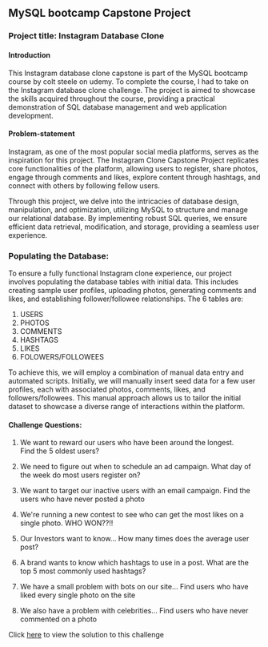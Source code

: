 ## MySQL bootcamp Capstone Project

### Project title: Instagram Database Clone

#### Introduction 

This Instagram database clone capstone is part of the MySQL bootcamp course by colt steele on udemy. To complete the course, I had to take on the Instagram database clone challenge. The project is aimed to showcase the skills acquired throughout the course, providing a practical demonstration of SQL database management and web application development.


#### Problem-statement 

Instagram, as one of the most popular social media platforms, serves as the inspiration for this project. The Instagram Clone Capstone Project replicates core functionalities of the platform, allowing users to register, share photos, engage through comments and likes, explore content through hashtags, and connect with others by following fellow users.

Through this project, we delve into the intricacies of database design, manipulation, and optimization, utilizing MySQL to structure and manage our relational database. By implementing robust SQL queries, we ensure efficient data retrieval, modification, and storage, providing a seamless user experience.


### Populating the Database:

To ensure a fully functional Instagram clone experience, our project involves populating the database tables with initial data. This includes creating sample user profiles, uploading photos, generating comments and likes, and establishing follower/followee relationships. The 6 tables are:

1. USERS
2. PHOTOS
3. COMMENTS
4. HASHTAGS
5. LIKES
6. FOLOWERS/FOLLOWEES

To achieve this, we will employ a combination of manual data entry and automated scripts. Initially, we will manually insert seed data for a few user profiles, each with associated photos, comments, likes, and followers/followees. This manual approach allows us to tailor the initial dataset to showcase a diverse range of interactions within the platform.


#### Challenge Questions:

1. We want to reward our users who have been around the longest.  
Find the 5 oldest users?

2.  We need to figure out when to schedule an ad campaign. 
What day of the week do most users register on?

3. We want to target our inactive users with an email campaign. 
Find the users who have never posted a photo

4. We're running a new contest to see who can get the most likes on a single photo.
WHO WON??!!

5.  Our Investors want to know... 
How many times does the average user post?

6.  A brand wants to know which hashtags to use in a post. 
What are the top 5 most commonly used hashtags?

7. We have a small problem with bots on our site...
Find users who have liked every single photo on the site

 8. We also have a problem with celebrities...
Find users who have never commented on a photo

Click [here](https://github.com/mosesziregbe/mysql_bootcamp_capstone_project/blob/main/instagram_challenge_solutions.sql) to view the solution to this challenge
